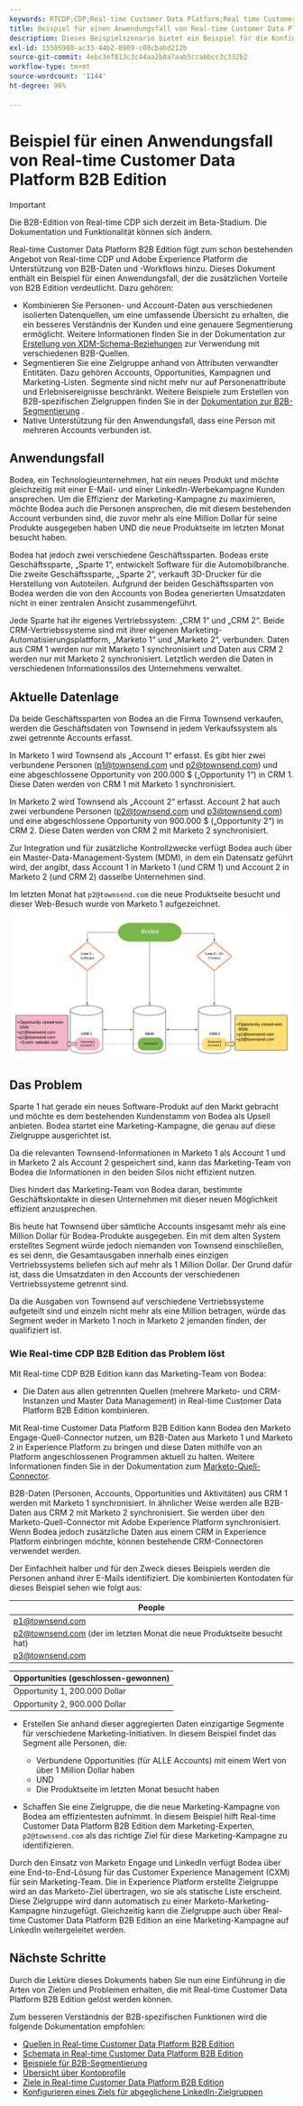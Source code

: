 ```yaml
---
keywords: RTCDP;CDP;Real-time Customer Data Platform;Real time Customer Data Platform;Echtzeit-Kundendatenplattform;Real-time CDP;cdp;rtcdp
title: Beispiel für einen Anwendungsfall von Real-time Customer Data Platform B2B Edition
description: Dieses Beispielszenario bietet ein Beispiel für die Konfiguration Ihrer Implementierung von Real-time Customer Data Platform B2B Edition.
exl-id: 15505980-ac33-44b2-8989-c08cbabd212b
source-git-commit: 4ebc3ef813c3c44aa2b8a7aab5ccabbcc3c332b2
workflow-type: tm+mt
source-wordcount: '1144'
ht-degree: 96%

---
```


# Beispiel für einen Anwendungsfall von Real-time Customer Data Platform B2B Edition

>[!IMPORTANT]
>
>Die B2B-Edition von Real-time CDP sich derzeit im Beta-Stadium. Die Dokumentation und Funktionalität können sich ändern.

Real-time Customer Data Platform B2B Edition fügt zum schon bestehenden Angebot von Real-time CDP und Adobe Experience Platform die Unterstützung von B2B-Daten und -Workflows hinzu. Dieses Dokument enthält ein Beispiel für einen Anwendungsfall, der die zusätzlichen Vorteile von B2B Edition verdeutlicht. Dazu gehören:

- Kombinieren Sie Personen- und Account-Daten aus verschiedenen isolierten Datenquellen, um eine umfassende Übersicht zu erhalten, die ein besseres Verständnis der Kunden und eine genauere Segmentierung ermöglicht. Weitere Informationen finden Sie in der Dokumentation zur [Erstellung von XDM-Schema-Beziehungen](./schemas/b2b.md) zur Verwendung mit verschiedenen B2B-Quellen.
- Segmentieren Sie eine Zielgruppe anhand von Attributen verwandter Entitäten. Dazu gehören Accounts, Opportunities, Kampagnen und Marketing-Listen. Segmente sind nicht mehr nur auf Personenattribute und Erlebnisereignisse beschränkt. Weitere Beispiele zum Erstellen von B2B-spezifischen Zielgruppen finden Sie in der [Dokumentation zur B2B-Segmentierung](./segmentation/b2b.md) .
- Native Unterstützung für den Anwendungsfall, dass eine Person mit mehreren Accounts verbunden ist.

## Anwendungsfall

Bodea, ein Technologieunternehmen, hat ein neues Produkt und möchte gleichzeitig mit einer E-Mail- und einer LinkedIn-Werbekampagne Kunden ansprechen. Um die Effizienz der Marketing-Kampagne zu maximieren, möchte Bodea auch die Personen ansprechen, die mit diesem bestehenden Account verbunden sind, die zuvor mehr als eine Million Dollar für seine Produkte ausgegeben haben UND die neue Produktseite im letzten Monat besucht haben.

Bodea hat jedoch zwei verschiedene Geschäftssparten. Bodeas erste Geschäftssparte, „Sparte 1“, entwickelt Software für die Automobilbranche. Die zweite Geschäftssparte, „Sparte 2“, verkauft 3D-Drucker für die Herstellung von Autoteilen. Aufgrund der beiden Geschäftssparten von Bodea werden die von den Accounts von Bodea generierten Umsatzdaten nicht in einer zentralen Ansicht zusammengeführt.

Jede Sparte hat ihr eigenes Vertriebssystem: „CRM 1“ und „CRM 2“. Beide CRM-Vertriebssysteme sind mit ihrer eigenen Marketing-Automatisierungsplattform, „Marketo 1“ und „Marketo 2“, verbunden. Daten aus CRM 1 werden nur mit Marketo 1 synchronisiert und Daten aus CRM 2 werden nur mit Marketo 2 synchronisiert. Letztlich werden die Daten in verschiedenen Informationssilos des Unternehmens verwaltet.

<!-- ![lines of business diagram](./assets/lines-of-business.png) -->

## Aktuelle Datenlage

Da beide Geschäftssparten von Bodea an die Firma Townsend verkaufen, werden die Geschäftsdaten von Townsend in jedem Verkaufssystem als zwei getrennte Accounts erfasst.

In Marketo 1 wird Townsend als „Account 1“ erfasst. Es gibt hier zwei verbundene Personen (p1@townsend.com und p2@townsend.com) und eine abgeschlossene Opportunity von 200.000 $ („Opportunity 1“) in CRM 1. Diese Daten werden von CRM 1 mit Marketo 1 synchronisiert.

In Marketo 2 wird Townsend als „Account 2“ erfasst. Account 2 hat auch zwei verbundene Personen (p2@townsend.com und p3@townsend.com) und eine abgeschlossene Opportunity von 900.000 $ („Opportunity 2“) in CRM 2. Diese Daten werden von CRM 2 mit Marketo 2 synchronisiert.

Zur Integration und für zusätzliche Kontrollzwecke verfügt Bodea auch über ein Master-Data-Management-System (MDM), in dem ein Datensatz geführt wird, der angibt, dass Account 1 in Marketo 1 (und CRM 1) und Account 2 in Marketo 2 (und CRM 2) dasselbe Unternehmen sind.

Im letzten Monat hat `p2@townsend.com` die neue Produktseite besucht und dieser Web-Besuch wurde von Marketo 1 aufgezeichnet.

![Account-Informationsdiagramm](./assets/account-info.png)

## Das Problem

Sparte 1 hat gerade ein neues Software-Produkt auf den Markt gebracht und möchte es dem bestehenden Kundenstamm von Bodea als Upsell anbieten. Bodea startet eine Marketing-Kampagne, die genau auf diese Zielgruppe ausgerichtet ist.

Da die relevanten Townsend-Informationen in Marketo 1 als Account 1 und in Marketo 2 als Account 2 gespeichert sind, kann das Marketing-Team von Bodea die Informationen in den beiden Silos nicht effizient nutzen.

Dies hindert das Marketing-Team von Bodea daran, bestimmte Geschäftskontakte in diesen Unternehmen mit dieser neuen Möglichkeit effizient anzusprechen.

Bis heute hat Townsend über sämtliche Accounts insgesamt mehr als eine Million Dollar für Bodea-Produkte ausgegeben. Ein mit dem alten System erstelltes Segment würde jedoch niemanden von Townsend einschließen, es sei denn, die Gesamtausgaben innerhalb eines einzigen Vertriebssystems beliefen sich auf mehr als 1 Million Dollar. Der Grund dafür ist, dass die Umsatzdaten in den Accounts der verschiedenen Vertriebssysteme getrennt sind.

Da die Ausgaben von Townsend auf verschiedene Vertriebssysteme aufgeteilt sind und einzeln nicht mehr als eine Million betragen, würde das Segment weder in Marketo 1 noch in Marketo 2 jemanden finden, der qualifiziert ist.

### Wie Real-time CDP B2B Edition das Problem löst

Mit Real-time CDP B2B Edition kann das Marketing-Team von Bodea:

- Die Daten aus allen getrennten Quellen (mehrere Marketo- und CRM-Instanzen und Master Data Management) in Real-time Customer Data Platform B2B Edition kombinieren.

Mit Real-time Customer Data Platform B2B Edition kann Bodea den Marketo Engage-Quell-Connector nutzen, um B2B-Daten aus Marketo 1 und Marketo 2 in Experience Platform zu bringen und diese Daten mithilfe von an Platform angeschlossenen Programmen aktuell zu halten. Weitere Informationen finden Sie in der Dokumentation zum [Marketo-Quell-Connector](../sources/connectors/adobe-applications/marketo/marketo.md).

B2B-Daten (Personen, Accounts, Opportunities und Aktivitäten) aus CRM 1 werden mit Marketo 1 synchronisiert. In ähnlicher Weise werden alle B2B-Daten aus CRM 2 mit Marketo 2 synchronisiert. Sie werden über den Marketo-Quell-Connector mit Adobe Experience Platform synchronisiert. Wenn Bodea jedoch zusätzliche Daten aus einem CRM in Experience Platform einbringen möchte, können bestehende CRM-Connectoren verwendet werden.

Der Einfachheit halber und für den Zweck dieses Beispiels werden die Personen anhand ihrer E-Mails identifiziert. Die kombinierten Kontodaten für dieses Beispiel sehen wie folgt aus:

| People |
|---|
| p1@townsend.com |
| p2@townsend.com (der im letzten Monat die neue Produktseite besucht hat) |
| p3@townsend.com |

| Opportunities (geschlossen-gewonnen) |
|---|
| Opportunity 1, 200.000 Dollar |
| Opportunity 2, 900.000 Dollar |

- Erstellen Sie anhand dieser aggregierten Daten einzigartige Segmente für verschiedene Marketing-Initiativen. In diesem Beispiel findet das Segment alle Personen, die:

   - Verbundene Opportunities (für ALLE Accounts) mit einem Wert von über 1 Million Dollar haben
   - UND
   - Die Produktseite im letzten Monat besucht haben

- Schaffen Sie eine Zielgruppe, die die neue Marketing-Kampagne von Bodea am effizientesten aufnimmt. In diesem Beispiel hilft Real-time Customer Data Platform B2B Edition dem Marketing-Experten, `p2@townsend.com` als das richtige Ziel für diese Marketing-Kampagne zu identifizieren.

Durch den Einsatz von Marketo Engage und LinkedIn verfügt Bodea über eine End-to-End-Lösung für das Customer Experience Management (CXM) für sein Marketing-Team. Die in Experience Platform erstellte Zielgruppe wird an das Marketo-Ziel übertragen, wo sie als statische Liste erscheint. Diese Zielgruppe wird dann automatisch zu einer Marketo-Marketing-Kampagne hinzugefügt. Gleichzeitig kann die Zielgruppe auch über Real-time Customer Data Platform B2B Edition an eine Marketing-Kampagne auf LinkedIn weitergeleitet werden.

## Nächste Schritte

Durch die Lektüre dieses Dokuments haben Sie nun eine Einführung in die Arten von Zielen und Problemen erhalten, die mit Real-time Customer Data Platform B2B Edition gelöst werden können.

Zum besseren Verständnis der B2B-spezifischen Funktionen wird die folgende Dokumentation empfohlen:

<!-- PLACEHOLDER Link to B2B tutorial required  -->
- [Quellen in Real-time Customer Data Platform B2B Edition](./sources/b2b.md)
- [Schemata in Real-time Customer Data Platform B2B Edition](./schemas/b2b.md)
- [Beispiele für B2B-Segmentierung](./segmentation/b2b.md)
- [Übersicht über Kontoprofile](./accounts/account-profile-overview.md)
- [Ziele in Real-time Customer Data Platform B2B Edition](./destinations/b2b.md)
- [Konfigurieren eines Ziels für abgeglichene LinkedIn-Zielgruppen](../destinations/catalog/social/linkedin.md)

